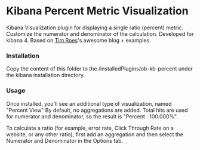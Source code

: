 # Kibana Percent Metric Visualization

Kibana Visualization plugin for displaying a single ratio (percent) metric. Customize the numerator and denominator of the calculation.
Developed for kibana 4.
Based on [Tim Roes]'s awesome blog + examples.

### Installation
Copy the content of this folder to the /installedPlugins/ob-kb-percent under the kibana installation directory.

### Usage
Once installed, you'll see an additional type of visualization, named "Percent View"
By default, no aggregations are added. Total hits are used for numerator and denominator, so the result is "Percent : 100.000%". 

To calculate a ratio (for example, error rate, Click Through Rate on a website, or any other ratio), first add an aggregation and then select the Numerator and Denominator in the Options tab.


   [Tim Roes]: <https://www.timroes.de/2015/12/02/writing-kibana-4-plugins-basics/>
 
